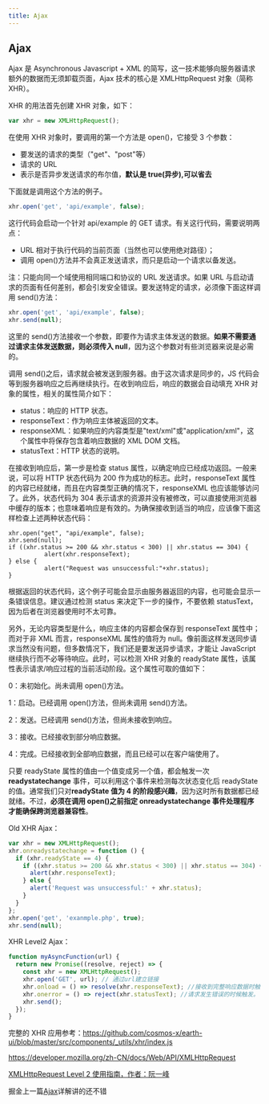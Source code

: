 ```yaml
---
title: Ajax
---
```


## Ajax

Ajax 是 Asynchronous Javascript + XML 的简写，这一技术能够向服务器请求额外的数据而无须卸载页面，Ajax 技术的核心是 XMLHttpRequest 对象（简称 XHR）。

XHR 的用法首先创建 XHR 对象，如下：

```js
var xhr = new XMLHttpRequest();
```

在使用 XHR 对象时，要调用的第一个方法是 open()，它接受 3 个参数：

- 要发送的请求的类型（"get"、"post"等）
- 请求的 URL
- 表示是否异步发送请求的布尔值，**默认是 true(异步),可以省去**

下面就是调用这个方法的例子。

```js
xhr.open('get', 'api/example', false);
```

这行代码会启动一个针对 api/example 的 GET 请求。有关这行代码，需要说明两点：

- URL 相对于执行代码的当前页面（当然也可以使用绝对路径）；
- 调用 open()方法并不会真正发送请求，而只是启动一个请求以备发送。

注：只能向同一个域使用相同端口和协议的 URL 发送请求。如果 URL 与启动请求的页面有任何差别，都会引发安全错误。要发送特定的请求，必须像下面这样调用 send()方法：

```js
xhr.open('get', 'api/example', false);
xhr.send(null);
```

这里的 send()方法接收一个参数，即要作为请求主体发送的数据。**如果不需要通过请求主体发送数据，则必须传入 null**，因为这个参数对有些浏览器来说是必需的。

调用 send()之后，请求就会被发送到服务器。由于这次请求是同步的，JS 代码会等到服务器响应之后再继续执行。在收到响应后，响应的数据会自动填充 XHR 对象的属性，相关的属性简介如下：

- status：响应的 HTTP 状态。
- responseText：作为响应主体被返回的文本。
- responseXML：如果响应的内容类型是"text/xml"或"application/xml"，这个属性中将保存包含着响应数据的 XML DOM 文档。
- statusText：HTTP 状态的说明。

在接收到响应后，第一步是检查 status 属性，以确定响应已经成功返回。一般来说，可以将 HTTP 状态代码为 200 作为成功的标志。此时，responseText 属性的内容已经就绪，而且在内容类型正确的情况下，responseXML 也应该能够访问了。此外，状态代码为 304 表示请求的资源并没有被修改，可以直接使用浏览器中缓存的版本；也意味着响应是有效的。为确保接收到适当的响应，应该像下面这样检查上述两种状态代码：

```
xhr.open("get", "api/example", false);
xhr.send(null);
if ((xhr.status >= 200 && xhr.status < 300) || xhr.status == 304) {
          alert(xhr.responseText);
} else {
          alert("Request was unsuccessful:"+xhr.status);
}
```

根据返回的状态代码，这个例子可能会显示由服务器返回的内容，也可能会显示一条错误信息。建议通过检测 status 来决定下一步的操作，不要依赖 statusText，因为后者在浏览器使用时不太可靠。

另外，无论内容类型是什么，响应主体的内容都会保存到 responseText 属性中；而对于非 XML 而言，responseXML 属性的值将为 null。像前面这样发送同步请求当然没有问题，但多数情况下，我们还是要发送异步请求，才能让 JavaScript 继续执行而不必等待响应。此时，可以检测 XHR 对象的 readyState 属性，该属性表示请求/响应过程的当前活动阶段。这个属性可取的值如下：

0：未初始化。尚未调用 open()方法。

1：启动。已经调用 open()方法，但尚未调用 send()方法。

2：发送。已经调用 send()方法，但尚未接收到响应。

3：接收。已经接收到部分响应数据。

4：完成。已经接收到全部响应数据，而且已经可以在客户端使用了。

只要 readyState 属性的值由一个值变成另一个值，都会触发一次 **readystatechange** 事件，可以利用这个事件来检测每次状态变化后 readyState 的值。通常我们只对**readyState 值为 4 的阶段感兴趣**，因为这时所有数据都已经就绪。不过，**必须在调用 open()之前指定 onreadystatechange 事件处理程序才能确保跨浏览器兼容性**。

Old XHR Ajax：

```js
var xhr = new XMLHttpRequest();
xhr.onreadystatechange = function () {
  if (xhr.readyState == 4) {
    if ((xhr.status >= 200 && xhr.status < 300) || xhr.status == 304) {
      alert(xhr.responseText);
    } else {
      alert('Request was unsuccessful:' + xhr.status);
    }
  }
};
xhr.open('get', 'exanmple.php', true);
xhr.send(null);
```

XHR Level2 Ajax：

```js
function myAsyncFunction(url) {
  return new Promise((resolve, reject) => {
    const xhr = new XMLHttpRequest();
    xhr.open('GET', url); // 通过url建立链接
    xhr.onload = () => resolve(xhr.responseText); //接收到完整响应数据时触发
    xhr.onerror = () => reject(xhr.statusText); //请求发生错误的时候触发。
    xhr.send();
  });
}
```

完整的 XHR 应用参考：https://github.com/cosmos-x/earth-ui/blob/master/src/components/_utils/xhr/index.js

https://developer.mozilla.org/zh-CN/docs/Web/API/XMLHttpRequest

[XMLHttpRequest Level 2 使用指南，作者：阮一峰](http://www.ruanyifeng.com/blog/2012/09/xmlhttprequest_level_2.html)

掘金上一篇[Ajax](https://juejin.im/post/5a20b1f1f265da432529179c#heading-8)详解讲的还不错
